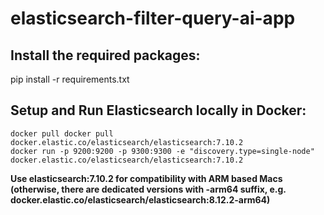 # elasticsearch-filter-query-ai-app

## Install the required packages:

pip install -r requirements.txt


## Setup and Run Elasticsearch locally in Docker:
    docker pull docker pull docker.elastic.co/elasticsearch/elasticsearch:7.10.2
    docker run -p 9200:9200 -p 9300:9300 -e "discovery.type=single-node" docker.elastic.co/elasticsearch/elasticsearch:7.10.2

**Use elasticsearch:7.10.2 for compatibility with ARM based Macs (otherwise, there are dedicated versions with -arm64 suffix, e.g. docker.elastic.co/elasticsearch/elasticsearch:8.12.2-arm64)**

